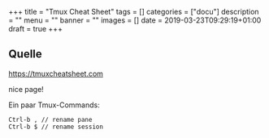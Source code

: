 +++
title = "Tmux Cheat Sheet"
tags = []
categories = ["docu"]
description = ""
menu = ""
banner = ""
images = []
date = 2019-03-23T09:29:19+01:00
draft = true
+++

## Quelle
https://tmuxcheatsheet.com

nice page!
<!--more-->

Ein paar Tmux-Commands:

    Ctrl-b , // rename pane
    Ctrl-b $ // rename session

